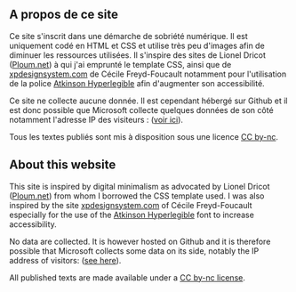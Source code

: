 
## A propos de ce site

Ce site s'inscrit dans une démarche de sobriété numérique. Il est uniquement codé en HTML et CSS et utilise très peu d'images afin de diminuer les ressources utilisées. Il s'inspire des sites de Lionel Dricot ([Ploum.net](https://ploum.net/)) à qui j'ai emprunté le template CSS, ainsi que de [xpdesignsystem.com](https://xpdesignsystem.com) de Cécile Freyd-Foucault notamment pour l'utilisation de la police [Atkinson Hyperlegible](https://brailleinstitute.org/freefont) afin d'augmenter son accessibilité.

Ce site ne collecte aucune donnée. Il est cependant hébergé sur Github et il est donc possible que Microsoft collecte quelques données de son côté notamment l'adresse IP des visiteurs : ([voir ici](https://docs.github.com/en/pages/getting-started-with-github-pages/about-github-pages#data-collection)).

Tous les textes publiés sont mis à disposition sous une licence [CC by-nc](https://creativecommons.org/licenses/by-nc/4.0/).

## About this website

This site is inspired by digital minimalism as advocated by Lionel Dricot ([Ploum.net](https://ploum.net/)) from whom I borrowed the CSS template used. I was also inspired by the site [xpdesignsystem.com](https://xpdesignsystem.com) of Cécile Freyd-Foucault especially for the use of the [Atkinson Hyperlegible](https://brailleinstitute.org/freefont) font to increase accessibility.

No data are collected. It is however hosted on Github and it is therefore possible that Microsoft collects some data on its side, notably the IP address of visitors: ([see here](https://docs.github.com/en/pages/getting-started-with-github-pages/about-github-pages#data-collection)).

All published texts are made available under a [CC by-nc license](https://creativecommons.org/licenses/by-nc/4.0/).
